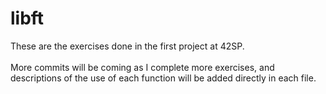 # libft
These are the exercises done in the first project at 42SP.
<br>
<br>
More commits will be coming as I complete more exercises, and descriptions of the use of each function will be added directly in each file.
